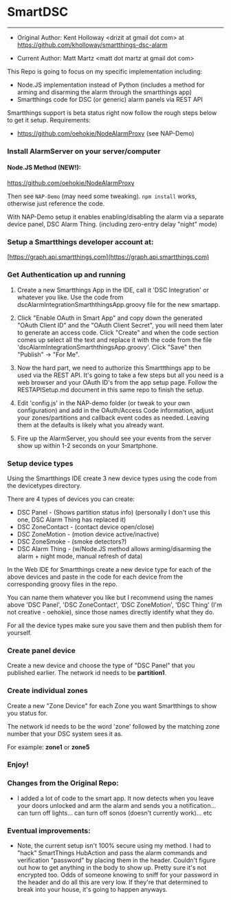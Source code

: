 SmartDSC
=====================
----

* Original Author: Kent Holloway \<drizit at gmail dot com\> at https://github.com/kholloway/smartthings-dsc-alarm

* Current Author:  Matt Martz \<matt dot martz at gmail dot com\>

This Repo is going to focus on my specific implementation including:

* Node.JS implementation instead of Python (includes a method for arming and disarming the alarm through the smartthings app)
* Smartthings code for DSC (or generic) alarm panels via REST API

Smartthings support is beta status right now follow the rough steps below to get it setup.
Requirements:
  * https://github.com/oehokie/NodeAlarmProxy (see NAP-Demo)

### Install AlarmServer on your server/computer

#### Node.JS Method (NEW!):

https://github.com/oehokie/NodeAlarmProxy

Then see `NAP-Demo` (may need some tweaking).  `npm install` works, otherwise just reference the code.

With NAP-Demo setup it enables enabling/disabling the alarm via a separate device panel, DSC Alarm Thing. (including zero-entry delay "night" mode)

### Setup a Smartthings developer account at:

 [https://graph.api.smartthings.com](https://graph.api.smartthings.com)

### Get Authentication up and running

1. Create a new Smartthings App in the IDE, call it 'DSC Integration' or whatever you like. Use the code from dscAlarmIntegrationSmarththingsApp.groovy file for the new smartapp.

2. Click "Enable OAuth in Smart App" and copy down the generated "OAuth Client ID" and the "OAuth Client Secret", you will need them later to generate an access code.
   Click "Create" and when the code section comes up select all the text and replace it with the code from the file 'dscAlarmIntegrationSmarththingsApp.groovy'.
   Click "Save" then "Publish" -> "For Me".

2. Now the hard part, we need to authorize this Smarttthings app to be used via the REST API.
   It's going to take a few steps but all you need is a web browser and your OAuth ID's from the app setup page.
   Follow the RESTAPISetup.md document in this same repo to finish the setup.

3. Edit 'config.js' in the NAP-demo folder (or tweak to your own configuration) and add in the OAuth/Access Code information, adjust your zones/partitions and callback event codes as needed.
   Leaving them at the defaults is likely what you already want.

4. Fire up the AlarmServer, you should see your events from the server show up within 1-2 seconds on your Smartphone.

### Setup device types

Using the Smartthings IDE create 3 new device types using the code from the devicetypes directory.

There are 4 types of devices you can create:

* DSC Panel       - (Shows partition status info)  (personally I don't use this one, DSC Alarm Thing has replaced it)
* DSC ZoneContact - (contact device open/close)
* DSC ZoneMotion  - (motion device active/inactive)
* DSC ZoneSmoke - (smoke detectors?)
* DSC Alarm Thing - (w/Node.JS method allows arming/disarming the alarm + night mode, manual refresh of data)

In the Web IDE for Smartthings create a new device type for each of the above devices and paste in the code for each device from the corresponding groovy files in the repo.

You can name them whatever you like but I recommend using the names above 'DSC Panel', 'DSC ZoneContact', 'DSC ZoneMotion', 'DSC Thing' (I'm not creative - oehokie), since those names directly identify what they do.

For all the device types make sure you save them and then publish them for yourself.

### Create panel device

Create a new device and choose the type of "DSC Panel" that you published earlier. The network id needs to be **partition1**.

### Create individual zones
Create a new "Zone Device" for each Zone you want Smartthings to show you status for. 

The network id needs to be the word 'zone' followed by the matching zone number that your DSC system sees it as.

For example: **zone1** or **zone5**

### Enjoy!

### Changes from the Original Repo:

* I added a lot of code to the smart app.  It now detects when you leave your doors unlocked and arm the alarm and sends you a notification... can turn off lights... can turn off sonos (doesn't currently work)... etc

### Eventual improvements:

* Note, the current setup isn't 100% secure using my method.  I had to "hack" SmartThings HubAction and pass the alarm commands and verification "password" by placing them in the header.  Couldn't figure out how to get anything in the body to show up.  Pretty sure it's not encrypted too.  Odds of someone knowing to sniff for your password in the header and do all this are very low.  If they're that determined to break into your house, it's going to happen anyways.